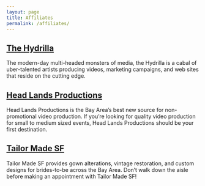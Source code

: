 ```yaml
---
layout: page
title: Affiliates
permalink: /affiliates/
---
```

## [The Hydrilla](http://www.thehydrilla.com/)
The modern-day multi-headed monsters of media, the Hydrilla is a cabal of uber-talented artists producing videos, marketing campaigns, and web sites that reside on the cutting edge.

## [Head Lands Productions](http://www.headlandsproductions.com/)
Head Lands Productions is the Bay Area’s best new source for non-promotional video production. If you’re looking for quality video production for small to medium sized events, Head Lands Productions should be your first destination.

## [Tailor Made SF](http://www.tailormaidsf.com/)
Tailor Made SF provides gown alterations, vintage restoration, and custom designs for brides-to-be across the Bay Area.  Don’t walk down the aisle before making an appointment with Tailor Made SF!   
